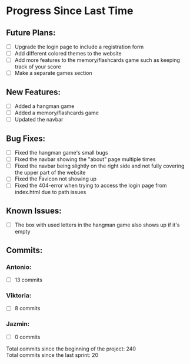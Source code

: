 # Progress Since Last Time

## Future Plans:
- [ ] Upgrade the login page to include a registration form
- [ ] Add different colored themes to the website
- [ ] Add more features to the memory/flashcards game such as keeping track of your score
- [ ] Make a separate games section

## New Features:
- [ ] Added a hangman game
- [ ] Added a memory/flashcards game
- [ ] Updated the navbar

## Bug Fixes:
- [ ] Fixed the hangman game's small bugs
- [ ] Fixed the navbar showing the "about" page multiple times
- [ ] Fixed the navbar being slightly on the right side and not fully covering the upper part of the website
- [ ] Fixed the Favicon not showing up
- [ ] Fixed the 404-error when trying to access the login page from index.html due to path issues

## Known Issues:
- [ ] The box with used letters in the hangman game also shows up if it's empty

## Commits:

### Antonio:
- [ ] 13 commits
### Viktoria:
- [ ] 8 commits
### Jazmin:
- [ ] 0 commits

Total commits since the beginning of the project: 240\
Total commits since the last sprint: 20